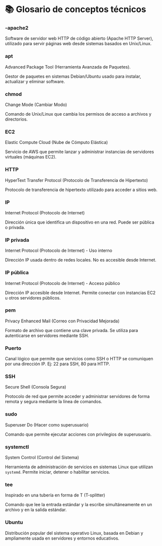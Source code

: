 # 📚 Glosario de conceptos técnicos

### -apache2

Software de servidor web HTTP de código abierto (Apache HTTP Server), utilizado para servir páginas web desde sistemas basados en Unix/Linux.

### apt
Advanced Package Tool (Herramienta Avanzada de Paquetes).

Gestor de paquetes en sistemas Debian/Ubuntu usado para instalar, actualizar y eliminar software.

### chmod
Change Mode (Cambiar Modo)

Comando de Unix/Linux que cambia los permisos de acceso a archivos y directorios.

### EC2
Elastic Compute Cloud (Nube de Cómputo Elástica)

Servicio de AWS que permite lanzar y administrar instancias de servidores virtuales (máquinas EC2).

### HTTP
HyperText Transfer Protocol (Protocolo de Transferencia de Hipertexto)

Protocolo de transferencia de hipertexto utilizado para acceder a sitios web.

### IP
Internet Protocol (Protocolo de Internet)

Dirección única que identifica un dispositivo en una red. Puede ser pública o privada.

### IP privada
Internet Protocol (Protocolo de Internet) - Uso interno

Dirección IP usada dentro de redes locales. No es accesible desde Internet.

### IP pública
Internet Protocol (Protocolo de Internet) - Acceso público

Dirección IP accesible desde Internet. Permite conectar con instancias EC2 u otros servidores públicos.

### pem
Privacy Enhanced Mail (Correo con Privacidad Mejorada)

Formato de archivo que contiene una clave privada. Se utiliza para autenticarse en servidores mediante SSH.

### Puerto

Canal lógico que permite que servicios como SSH o HTTP se comuniquen por una dirección IP. Ej: 22 para SSH, 80 para HTTP.

### SSH
Secure Shell (Consola Segura)

Protocolo de red que permite acceder y administrar servidores de forma remota y segura mediante la línea de comandos.

### sudo
Superuser Do (Hacer como superusuario)

Comando que permite ejecutar acciones con privilegios de superusuario.

### systemctl
System Control (Control del Sistema)

Herramienta de administración de servicios en sistemas Linux que utilizan `systemd`. Permite iniciar, detener o habilitar servicios.

### tee
Inspirado en una tubería en forma de T (T-splitter)

Comando que lee la entrada estándar y la escribe simultáneamente en un archivo y en la salida estándar.

### Ubuntu

Distribución popular del sistema operativo Linux, basada en Debian y ampliamente usada en servidores y entornos educativos.
